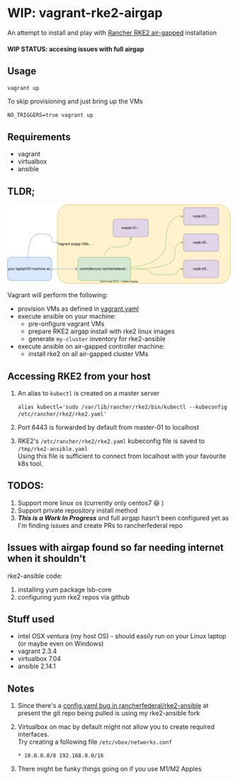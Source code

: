 # WIP: vagrant-rke2-airgap

An attempt to install and play with [Rancher RKE2 air-gapped](https://github.com/rancherfederal/rke2-ansible) installation

#### WIP STATUS: accesing issues with full airgap

## Usage

```
vagrant up
```

To skip provisioning and just bring up the VMs

```
NO_TRIGGERS=true vagrant up
```

## Requirements

- vagrant
- virtualbox
- ansible

## TLDR;
![](./vagrant.svg)

Vagrant will perform the following:
- provision VMs as defined in [vagrant.yaml](./vagrant.yaml)
- execute ansible on your machine:
  - pre-onfigure vagrant VMs
  - prepare RKE2 airgap install with rke2 linux images
  - generate `my-cluster` inventory for rke2-ansible
- execute ansible on air-gapped controller machine:
  - install rke2 on all air-gapped cluster VMs

## Accessing RKE2 from your host
1. An alias to `kubectl` is created on a master server
    ```
    alias kubectl='sudo /var/lib/rancher/rke2/bin/kubectl --kubeconfig /etc/rancher/rke2/rke2.yaml'
    ```

1. Port 6443 is forwarded by default from master-01 to localhost
1. RKE2's `/etc/rancher/rke2/rke2.yaml` kubeconfig file is saved to `/tmp/rke2-ansible.yaml` \
   Using this file is sufficient to connect from localhost with your favourite k8s tool.

## TODOS:
1. Support more linux os (currently only centos7 😆 )
1. Support private repository install method
1. _**This is a Work In Progress**_ and full airgap hasn't been configured yet as I'm finding issues and create PRs to rancherfederal repo

## Issues with airgap found so far needing internet when it shouldn't
rke2-ansible code:
1. installing yum package lsb-core 
1. configuring yum rke2 repos via github

## Stuff used

* intel OSX ventura (my host OS) - should easily run on your Linux laptop (or maybe even on Windows)
* vagrant 2.3.4
* virtualbox 7.04
* ansible 2.14.1

## Notes
1. Since there's a [config.yaml bug in rancherfederal/rke2-ansible](https://github.com/rancherfederal/rke2-ansible/issues/138) at present the git repo being pulled is using my rke2-ansible fork

1. Virtualbox on mac by default might not allow you to create required interfaces.\
   Try creating a following file `/etc/vbox/networks.conf`
   ```
   * 10.0.0.0/8 192.168.0.0/16
   ```

1. There might be funky things going on if you use M1/M2 Apples
